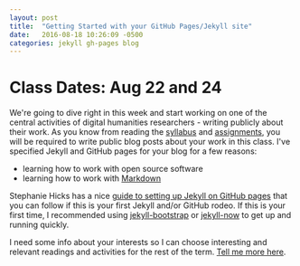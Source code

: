 ```yaml
---
layout: post
title:  "Getting Started with your GitHub Pages/Jekyll site"
date:   2016-08-18 10:26:09 -0500
categories: jekyll gh-pages blog
---
```


# Class Dates: Aug 22 and 24

We're going to dive right in this week and start working on one of the central activities of digital humanities researchers - writing publicly about their work. As you know from reading the [syllabus](/research-methods-in-digital-humanities/) and [assignments](/research-methods-in-digital-humanities/assignments), you will be required to write public blog posts about your work in this class. I've specified Jekyll and GitHub pages for your blog for a few reasons:

* learning how to work with open source software
* learning how to work with [Markdown](http://daringfireball.net/projects/markdown/)

Stephanie Hicks has a nice [guide to setting up Jekyll on GitHub pages](http://www.stephaniehicks.com/githubPages_tutorial/pages/githubpages-jekyll.html) that you can follow if this is your first Jekyll and/or GitHub rodeo. If this is your first time, I recommended using [jekyll-bootstrap](https://github.com/plusjade/jekyll-bootstrap) or [jekyll-now](https://github.com/barryclark/jekyll-now) to get up and running quickly.

I need some info about your interests so I can choose interesting and relevant readings and activities for the rest of the term. [Tell me more here](https://goo.gl/forms/08qGW8FTBibuNpwy2).